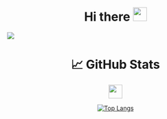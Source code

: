 <h1 align="center">Hi there <img src="https://github.com/blackcater/blackcater/raw/main/images/Hi.gif" height="32"/></h1>

![](https://komarev.com/ghpvc/?username=Zloy01)

<div align="center">
  <h1>📈 GitHub Stats</h1>
  <img src="[https://github.com/blackcater/blackcater/raw/main/images/Hi.gif](https://github-readme-stats.vercel.app/api/top-langs/?username=Zloy01&layout=compact&theme=vision-friendly-dark)" height="32"/>

[![Top Langs](https://github-readme-stats.vercel.app/api/top-langs/?username=Zloy01&layout=compact&theme=vision-friendly-dark)](https://github.com/anuraghazra/github-readme-stats)
</div>
